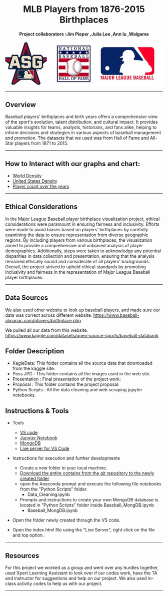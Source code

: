 <h1 align="center">MLB Players from 1876-2015 Birthplaces </h1>
<h4 align="center"> Project collaborators :Jim Pieper ,Julia Lee ,Ann lu ,Walgama</h4>

<div align="center">
	<img src="PossJPG/ReadmeImmage.png">
</div>

*********
## Overview

Baseball players' birthplaces and birth years offers a comprehensive view of the sport's evolution, talent distribution, and cultural impact. It provides valuable insights for teams, analysts, historians, and fans alike, helping to inform decisions and strategies in various aspects of baseball management and promotion. The datasets that we used was from Hall of Fame and All-Star players from 1871 to 2015.
***********
## How to Interact with our graphs and chart:
- [World Density](PossJPG/worldDensity.png)
- [United States Density](PossJPG/USADensity.png)
- [Player count over the years](PossJPG/PlayerCount.png)

**********
## Ethical Considerations

In the Major League Baseball player birthplace visualization project, ethical considerations were paramount in ensuring fairness and inclusivity. Efforts were made to avoid biases based on players' birthplaces by carefully examining the data to ensure representation from diverse geographic regions. By including players from various birthplaces, the visualization aimed to provide a comprehensive and unbiased analysis of player demographics. Additionally, steps were taken to acknowledge any potential disparities in data collection and presentation, ensuring that the analysis remained ethically sound and considerate of all players' backgrounds. Overall, the project strived to uphold ethical standards by promoting inclusivity and fairness in the representation of Major League Baseball player birthplaces.

**********
## Data Sources

We also used other website to look up baseball players, and made sure our data was correct across different website.
https://www.baseball-almanac.com/players/birthplace.php

We pulled all our data from this website.
https://www.kaggle.com/datasets/open-source-sports/baseball-databank

## Folder Description
- KagleData: This folder contains all the source data that downloaded from the kaggle site.
- Poss JPG : This folder contains all the images used in the web site.
- Presentation : Final presentation of the project work:
- Proposal : This folder contains the project proposal. 
- Python Scripts : All the data cleaning and web scraping jupyter notebooks.

## Instructions & Tools 
- Tools 
  - [VS code](https://code.visualstudio.com/download)
  - [Jupyter Notebook](https://docs.anaconda.com/anaconda/install/)
  - [MongoDB](https://www.mongodb.com/try/download/community)
  - [Live server for VS Code](https://marketplace.visualstudio.com/items?itemName=ritwickdey.LiveServer)
  
- Instructions for execution and further developments
  - Create a new folder  in your local machine.
  - [Download the entire contains from the git repository to the newly created folder ]()
  - open the Anaconda prompt and execute the following file notebooks from the "Python Scripts" folder.
	- Data_Cleaning.ipynb
  - Prompts and instructions to create your own MongoDB database is located in "Python Scripts" folder inside Baseball_MongDB.ipynb 
	- Baseball_MongDB.ipynb	
 - Open the folder newly created through the VS code.
 - Open the index.html file using the "Live Server", right click on the file and top option.   


**********
## Resources 
For this project we worked as a group and went over any hurdles together, used Xpert Learning Assistant to look over if our codes work, have the TA and instructor for suggestions and help on our project. We also used in-class activity codes to help us with our project.
********
   
